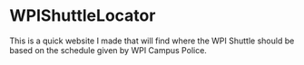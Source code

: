 # WPIShuttleLocator
This is a quick website I made that will find where the WPI Shuttle should be based on the schedule given by WPI Campus Police.
